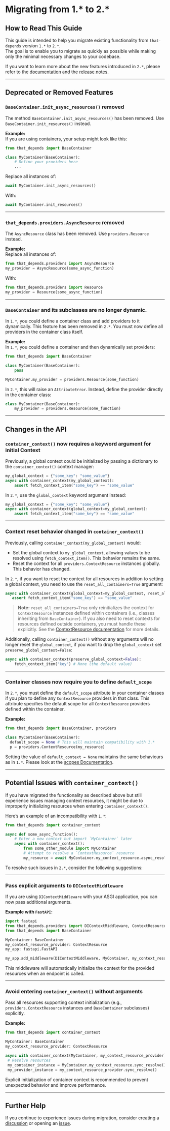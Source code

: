 # Migrating from 1.\* to 2.\*

## How to Read This Guide

This guide is intended to help you migrate existing functionality from `that-depends` version `1.*` to `2.*`.  
The goal is to enable you to migrate as quickly as possible while making only the minimal necessary changes to your codebase.

If you want to learn more about the new features introduced in `2.*`, please refer to the [documentation](https://that-depends.readthedocs.io/) and the [release notes](https://github.com/modern-python/that-depends/releases).

---

## Deprecated or Removed Features

### **`BaseContainer.init_async_resources()` removed**  
   The method `BaseContainer.init_async_resources()` has been removed. Use `BaseContainer.init_resources()` instead.

   **Example:**  
   If you are using containers, your setup might look like this:

   ```python
   from that_depends import BaseContainer

   class MyContainer(BaseContainer):
       # Define your providers here
       ...
   ```
   Replace all instances of:
   ```python
   await MyContainer.init_async_resources()
   ```
   With:
   ```python
   await MyContainer.init_resources()
   ```
---

### **`that_depends.providers.AsyncResource` removed**

   The `AsyncResource` class has been removed. Use `providers.Resource` instead.

   **Example:**  
   Replace all instances of:
   ```python
   from that_depends.providers import AsyncResource
   my_provider = AsyncResource(some_async_function)
   ```
   With:
   ```python
   from that_depends.providers import Resource
   my_provider = Resource(some_async_function)
   ```

---
   
### **`BaseContainer` and its subclasses are no longer dynamic.**

   In `1.*`, you could define a container class and add providers to it dynamically. This feature has been removed in `2.*`. You must now define all providers in the container class itself.

   **Example:**  
   In `1.*`, you could define a container and then dynamically set providers:
   ```python
   from that_depends import BaseContainer

   class MyContainer(BaseContainer):
       pass
   
   MyContainer.my_provider = providers.Resource(some_function)
   ```
   In `2.*`, this will raise an `AttributeError`. Instead, define the provider directly in the container class:
   ```python
   class MyContainer(BaseContainer):
       my_provider = providers.Resource(some_function)
   ```

---

## Changes in the API

### **`container_context()` now requires a keyword argument for initial Context**  
Previously, a global context could be initialized by passing a dictionary to the `container_context()` context manager:

```python
my_global_context = {"some_key": "some_value"}
async with container_context(my_global_context):
    assert fetch_context_item("some_key") == "some_value"
```

In `2.*`, use the `global_context` keyword argument instead:

```python
my_global_context = {"some_key": "some_value"}
async with container_context(global_context=my_global_context):
    assert fetch_context_item("some_key") == "some_value"
```

---

### **Context reset behavior changed in `container_context()`**  
Previously, calling `container_context(my_global_context)` would:

- Set the global context to `my_global_context`, allowing values to be resolved using `fetch_context_item()`. This behavior remains the same.
- Reset the context for all `providers.ContextResource` instances globally. This behavior has changed.

In `2.*`, if you want to reset the context for all resources in addition to setting a global context, you need to use the `reset_all_containers=True` argument:

```python
async with container_context(global_context=my_global_context, reset_all_containers=True):
   assert fetch_context_item("some_key") == "some_value"
```

> **Note:** `reset_all_containers=True` only reinitializes the context for `ContextResource` instances defined within containers (i.e., classes inheriting from `BaseContainer`). If you also need to reset contexts for resources defined outside containers, you must handle these explicitly. See the [ContextResource documentation](../providers/context-resources.md) for more details.


Additionally, calling `container_context()` without any arguments will no longer reset the `global_context`, if you want to drop the `global_context` set `preserve_global_context=False`:

```python
async with container_context(preserve_global_context=False):
    fetch_context_item("key") # None (the default value)
```

---

### **Container classes now require you to define `default_scope`**

In `2.*`, you must define the `default_scope` attribute in your container classes if you plan to define any `ContextResource` providers in that class. This attribute specifies the default scope for all `ContextResource` providers defined within the container.

**Example:**

```python
from that_depends import BaseContainer, providers

class MyContainer(BaseContainer):
  default_scope = None # This will maintain compatibility with 1.*
  p = providers.ContextResource(my_resource)
```
Setting the value of `default_context = None` maintains the same behaviours as in `1.*`. Please look at the [scopes Documentation](../introduction/scopes.md).

---

## Potential Issues with `container_context()`

If you have migrated the functionality as described above but still experience issues managing context resources, it might be due to improperly initializing resources when entering `container_context()`.

Here’s an example of an incompatibility with `1.*`:

```python
from that_depends import container_context

async def some_async_function():
    # Enter a new context but import `MyContainer` later
    async with container_context():
        from some_other_module import MyContainer
        # Attempt to resolve a `ContextResource` resource
        my_resource = await MyContainer.my_context_resource.async_resolve()  # ❌ Error!
```

To resolve such issues in `2.*`, consider the following suggestions:

---

### **Pass explicit arguments to `DIContextMiddleware`**  

If you are using `DIContextMiddleware` with your ASGI application, you can now pass additional arguments.

**Example with `FastAPI`:**

```python
import fastapi
from that_depends.providers import DIContextMiddleware, ContextResource
from that_depends import BaseContainer

MyContainer: BaseContainer
my_context_resource_provider: ContextResource
my_app: fastapi.FastAPI

my_app.add_middleware(DIContextMiddleware, MyContainer, my_context_resource_provider)
```

This middleware will automatically initialize the context for the provided resources when an endpoint is called.

---

### **Avoid entering `container_context()` without arguments**  
Pass all resources supporting context initialization (e.g., `providers.ContextResource` instances and `BaseContainer` subclasses) explicitly.

**Example:**

```python
from that_depends import container_context

MyContainer: BaseContainer
my_context_resource_provider: ContextResource

async with container_context(MyContainer, my_context_resource_provider):
 # Resolve resources
 my_container_instance = MyContainer.my_context_resource.sync_resolve()
 my_provider_instance = my_context_resource_provider.sync_resolve()
```

Explicit initialization of container context is recommended to prevent unexpected behavior and improve performance.

---

## Further Help

If you continue to experience issues during migration, consider creating a [discussion](https://github.com/modern-python/that-depends/discussions) or opening an [issue](https://github.com/modern-python/that-depends/issues).
